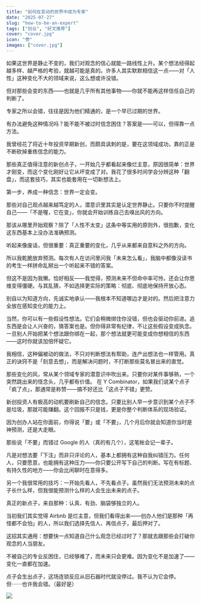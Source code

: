 ```yaml
---
title: "如何在变动的世界中成为专家"
date: "2025-07-27"
slug: "how-to-be-an-expert"
tags: ["创业", "好文推荐"]
cover: "cover.jpg"
icon: "😎"
images: ["cover.jpg"]
---
```

如果这世界是静止不变的，我们对观念的信心就能一路线性上升。某个想法经得起越多样、越严格的考验，就越可能是真的。许多人其实默默相信这一点——对「人性」这种变化不大的领域来说，这么想或许没错。



但对那些会变的东西——也就是几乎所有其他事物——你就不能再这样信任自己的判断了。



专家之所以会错，往往是因为他们精通的，是一个早已过期的世界。



有办法避免这种情况吗？能不能不被过时信念困住？答案是——可以，但得靠一点方法。



我曾经花了将近十年投资早期新创，而颇具讽刺的是，要在这领域成功，靠的正是不断砍掉重练信念的能力。



那些真正值得注意的新创点子，一开始几乎都看起来像烂主意，原因很简单：世界才刚变，而这个变化刚好让它从坏变成了对。我花了很多时间学会分辨这种「翻盘」，而这套技巧，其实也能套用在一切新想法上。



第一步，养成一种信念：世界一定会变。



那些对自己观点越来越笃定的人，潜意识里其实是认定世界静止。只要你不时提醒自己——「不是喔，它在变」，你就会开始训练自己去嗅出风的方向。



那该从哪里开始观察？除了「人性不太变」这条中等实用的原则外，很抱歉，变化这东西基本上没办法准确预测。



听起来像废话，但很重要：真正重要的变化，几乎从来都来自意料之外的方向。



所以我乾脆放弃预测。每次有人在访问里问我「未来怎么看」，我脑中都像没读书的考生一样拼命乱掰出一个听起来不错的答案。



但这不是因为我懒。恰好相反——我觉得，预测未来不但命中率可怜，还会让你思维变得僵硬。与其乱猜，不如选择更实际的策略：彻底、彻底地保持开放心态。



别自以为知道方向，先诚实地承认——我根本不知道哪边才是对的。然后把注意力全放在感知变化的能力上。



当然，你可以有一些假设性想法。它们会稍微绑住你没错，但也会驱动你前进。追东西是会让人兴奋的，猜答案也是。但你得非常有纪律，不让这些假设变成执念。
一旦别人开始把某个想法跟你绑在一起，那个想法就更可能变成你想相信的东西——这时你就该加倍怀疑它。



我相信，这种偏被动的做法，不只对判断想法有帮助，连产出想法也一样管用。真正的诀窍不是「刻意去想」，而是解决问题时，不打断那些莫名冒出来的直觉。



那些变化的风，常从某个领域专家的潜意识中吹出来。只要你对某件事够熟，一个突然跳出来的怪念头，几乎都有价值。
在 Y Combinator，如果我们说某个点子「疯了点」，那通常是称赞——搞不好还比「这点子不错」更赞。



新创投资人有极高的动机要刷新自己的信念。只要比别人早一步意识到某个点子不是垃圾，那就可能赚翻。这个回报不只是钱，更是你整个判断体系的现场验证。



因为创办人站在你面前，你得说「要」或「不要」，几个月后你就会知道你当时是神预测，还是大走眼。



那些说「不要」而错过 Google 的人（真的有几个），这笔帐会记一辈子。



凡是对想法要「下注」而非只评论的人，基本上都拥有这种自我纠错压力。任何人，只要愿意，也能拥有这种压力——你只要公开写下自己的判断。写在有标题、有持久性的地方——你会比闲聊时在意得多。



另一个我很常用的技巧：一开始先看人，不先看点子。虽然我们无法预测未来的点子长什么样，但我很能预测什么样的人会生出未来的点子。



真正的新点子，来自那种：认真、有劲、脑袋够独立的人。



当初我们其实觉得 Airbnb 是烂主意，但我们看得出来——创办人他们是那种「再怪都不会怕」的人，所以我们选择先信人、再信点子，最后押对了。



这招其实通用：想要快一点知道自己什么观念已经过时了？那就去跟那些会打破你观念的人当朋友。



不被自己的专业反困住，已经够难了，而未来只会更难。因为变化不是加速了——变化一直都在加速。



点子会生出点子，这场连锁反应从旧石器时代就没停过。我不认为它会停。
但⋯⋯也许我会错。（最好是）




![](https://prod-files-secure.s3.us-west-2.amazonaws.com/112d0858-5090-4d34-a606-b75eb8d65fd2/46476355-9cf3-4e99-9b7a-3531bc426380/1000202064.png?X-Amz-Algorithm=AWS4-HMAC-SHA256&X-Amz-Content-Sha256=UNSIGNED-PAYLOAD&X-Amz-Credential=ASIAZI2LB466UWV5BUVO%2F20250902%2Fus-west-2%2Fs3%2Faws4_request&X-Amz-Date=20250902T190955Z&X-Amz-Expires=3600&X-Amz-Security-Token=IQoJb3JpZ2luX2VjEMv%2F%2F%2F%2F%2F%2F%2F%2F%2F%2FwEaCXVzLXdlc3QtMiJHMEUCIG40zEUFWy99P%2BslDB94smEChq86hU2ZV8RUWxVD5c%2B4AiEAlWYb8FZ3ZVfCCOlVgORLBwhyyMRzdbGFxrRS0s1K028q%2FwMINBAAGgw2Mzc0MjMxODM4MDUiDBM9rQ%2BpQFS5%2BAnJHSrcAxOJXLLGlpJD5NbfddedWudh72yCH3ZV0Uto%2FNNVtJhnA1YyZOsG%2FYVWhowuIRUDH6U59P0cmnpN4uXxNu216HiiTx3m%2BYmG9ZeUN5DJfmZbjPsomtrZcya419rOFQU%2B2cRK22ueonVA89ZzQT8msBqu6hPZLV5HNV%2BoxGFs1lPg41334V0OuiPZlQ83VrnpI%2ByFI0uGzgTWvWiF2fZ%2FNVLLQv%2FyMU%2F%2FZqlQyUzMXGk5IWLxx2kWBGgkuPyS6LLuUcI6w6JmbjJ6LCmb3p41sZX6DBL4bMUeA79ncCdYi8OSFqze1XUzZzzg9UyXJ1eIPzkeuKtyg%2FJQCbY%2BPoT4z1AF%2B35K9pQxShQh2SVzKXZksLP3%2FUETLqYj7cP9WuzxBgLXsKyy6NgGYz%2Fyfop9%2BhgdPSuIFwgAr5faZNQ5ncDBoTccfNwWmH2OgfoPkA6qF%2Fwohy%2F6J3CRpupK8qVxOfSvRw3lcHhEdV4m6H%2FOcnsROkoS%2FJubia7A%2Fdx7iHbnEOqdeu%2B8z%2F%2BQm5UZM2SKZZKaHFJN9mdfslf8bXWIec7AuA%2FV1op%2BQvMeeXiivwzamkUxyHrVJUAVTjwHz0cuJmue74prgCZcOIHzt9ILL1FCVGv26otRVKUD0Cu%2FMMbs3MUGOqUBLXqErYeYyLrf1AV5SGi8bmeWnBNZLBYOSjQqIn%2BSUByEtDGN5Hlv9p92KYegzrmx2vrnwiKd8YB5kDCd98k%2Bsy7GNs9F3StMqo0sRsyEnYLOlk%2BQ%2BJS4ySW68ZqK7QLiOEZa9lINWWVqpo%2FJ6tAKBrdpDw0ij3o%2F9Vw5g8pb2ZB6Trsri%2Fj6b%2Fx79B5ukwWDuAk6QbGosr%2BXpQ85byZ%2BOxOoFlF8&X-Amz-Signature=8bcfb8b6e380de1c2cc3582dec944b170f9f02d1f46e8189a5ad981455228380&X-Amz-SignedHeaders=host&x-amz-checksum-mode=ENABLED&x-id=GetObject)

